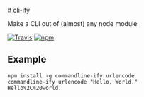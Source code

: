 # cli-ify

Make a CLI out of (almost) any node module

[![Travis](https://img.shields.io/travis/BenoitAverty/commandline-ify.svg)](https://travis-ci.org/BenoitAverty/commandline-ify)
[![npm](https://img.shields.io/npm/v/commandline-ify.svg)](https://npmjs.com/package/commandline-ify)

## Example

```
npm install -g commandline-ify urlencode
commandline-ify urlencode "Hello, World."
Hello%2C%20world.
```

